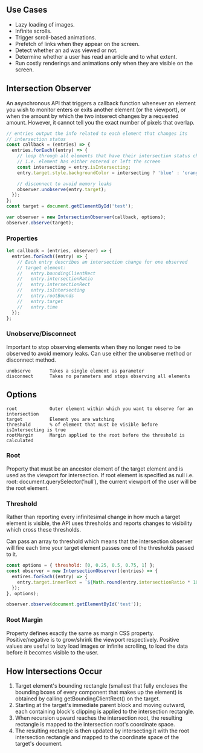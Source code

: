 ## Use Cases

- Lazy loading of images.
- Infinite scrolls.
- Trigger scroll-based animations.
- Prefetch of links when they appear on the screen.
- Detect whether an ad was viewed or not.
- Determine whether a user has read an article and to what extent.
- Run costly renderings and animations only when they are visible on the screen.

## Intersection Observer

An asynchronous API that triggers a callback function whenever an element you wish to monitor enters or exits another element (or the viewport), or when the amount by which the two intserect changes by a requested amount. However, it cannot tell you the exact number of pixels that overlap.

```js
// entries output the info related to each element that changes its
// intersection status
const callback = (entries) => {
  entries.forEach((entry) => {
    // loop through all elements that have their intersection status change
    // i.e. element has either entered or left the screen
    const intersecting = entry.isIntersecting;
    entry.target.style.backgroundColor = intersecting ? 'blue' : 'orange';

    // disconnect to avoid memory leaks
    observer.unobserve(entry.target);
  });
};
const target = document.getElementById('test');

var observer = new IntersectionObserver(callback, options);
observer.observe(target);
```

### Properties

```js
let callback = (entries, observer) => {
  entries.forEach((entry) => {
    // Each entry describes an intersection change for one observed
    // target element:
    //   entry.boundingClientRect
    //   entry.intersectionRatio
    //   entry.intersectionRect
    //   entry.isIntersecting
    //   entry.rootBounds
    //   entry.target
    //   entry.time
  });
};
```

### Unobserve/Disconnect

Important to stop observing elements when they no longer need to be observed to avoid memory leaks. Can use either the unobserve method or disconnect method.

```
unobserve       Takes a single element as parameter
disconnect      Takes no parameters and stops observing all elements
```

## Options

```
root            Outer element within which you want to observe for an intersection
target          Element you are watching
threshold       % of element that must be visible before isIntersecting is true
rootMargin      Margin applied to the root before the threshold is calculated
```

### Root

Property that must be an ancestor element of the target element and is used as the viewport for intersection. If root element is specified as null i.e. root: document.querySelector(‘null’), the current viewport of the user will be the root element.

### Threshold

Rather than reporting every infinitesimal change in how much a target element is visible, the API uses thresholds and reports changes to visibility which cross these thresholds.

Can pass an array to threshold which means that the intersection observer will fire each time your target element passes one of the thresholds passed to it.

```js
const options = { threshold: [0, 0.25, 0.5, 0.75, 1] };
const observer = new IntersectionObserver((entries) => {
  entires.forEach((entry) => {
    entry.target.innerText = `${Math.round(entry.intersectionRatio * 100)}%`;
  });
}, options);

observer.observe(document.getElementById('test'));
```

### Root Margin

Property defines exactly the same as margin CSS property. Positive/negative is to grow/shrink the viewport respectively. Positive values are useful to lazy load images or infinite scrolling, to load the data before it becomes visible to the user.

## How Intersections Occur

1. Target element's bounding rectangle (smallest that fully encloses the bounding boxes of every component that makes up the element) is obtained by calling getBoundingClientRect() on the target.
2. Starting at the target's immediate parent block and moving outward, each containing block's clipping is applied to the intersection rectangle.
3. When recursion upward reaches the intersection root, the resulting rectangle is mapped to the intersection root's coordinate space.
4. The resulting rectangle is then updated by intersecting it with the root intersection rectangle and mapped to the coordinate space of the target's document.

